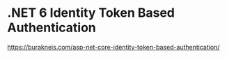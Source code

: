 # .NET 6 Identity Token Based Authentication

https://burakneis.com/asp-net-core-identity-token-based-authentication/
